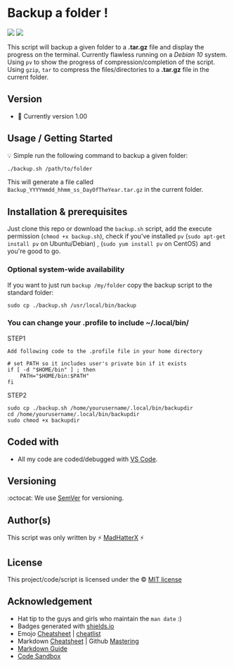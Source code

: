 # Backup a folder !

<img src="https://img.shields.io/badge/MadHatterENV-github-green"> <img src="https://img.shields.io/badge/code by-GodSpeed-orange">

This script will backup a given folder to a **.tar.gz** file and display the progress on the terminal.
Currently flawless running on a _Debian 10_ system.
Using `pv` to show the progress of compression/completion of the script.
Using `gzip`, `tar` to compress the files/directories to a **.tar.gz** file in the current folder.

 

## Version
- :blue_book: Currently version 1.00



## Usage / Getting Started
:bulb: Simple run the following command to backup a given folder:

```bash
./backup.sh /path/to/folder
```

This will generate a file called `Backup_YYYYmmdd_hhmm_ss_DayOfTheYear.tar.gz` in the current folder.

## Installation & prerequisites
Just clone this repo or download the `backup.sh` script, add the execute permission (`chmod +x backup.sh`), check if you've installed `pv` (`sudo apt-get install pv` on Ubuntu/Debian) , (`sudo yum install pv` on CentOS) and you're good to go.

### Optional system-wide availability
If you want to just run `backup /my/folder` copy the backup script to the standard folder:

```
sudo cp ./backup.sh /usr/local/bin/backup
```

### You can change your .profile to include ~/.local/bin/

STEP1
```
Add following code to the .profile file in your home directory

# set PATH so it includes user's private bin if it exists
if [ -d "$HOME/bin" ] ; then
    PATH="$HOME/bin:$PATH"
fi
```

STEP2
```
sudo cp ./backup.sh /home/yourusername/.local/bin/backupdir
cd /home/yourusername/.local/bin/backupdir
sudo chmod +x backupdir
```







## Coded with
- All my code are coded/debugged with [VS Code](https://code.visualstudio.com/).

## Versioning
:octocat: We use [SemVer](http://semver.org/) for versioning. 


## Author(s)
This script was only written by :zap: [MadHatterX](--MadHatterX--) :zap:

## License
This project/code/script is licensed under the :copyright: [MIT license](mit)


## Acknowledgement
- Hat tip to the guys and girls who maintain the `man date` :)
- Badges generated with [shields.io](https://shields.io)
- Emojo [Cheatsheet](https://www.webfx.com/tools/emoji-cheat-sheet/) | [cheatlist](https://github.com/ikatyang/emoji-cheat-sheet/blob/master/README.md)
- Markdown [Cheatsheet](https://github.com/adam-p/markdown-here/wiki/Markdown-Cheatsheet) | Github [Mastering](https://guides.github.com/features/mastering-markdown/)
- [Markdown Guide](https://about.gitlab.com/handbook/product/technical-writing/markdown-guide/)
- [Code Sandbox](https://codesandbox.io/)

